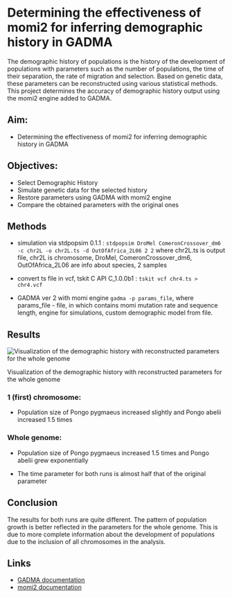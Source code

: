 # Determining the effectiveness of momi2 for inferring demographic history in GADMA

The demographic history of populations is the history of the development of populations with parameters such as the number of populations, the time of their separation, the rate of migration and selection. Based on genetic data, these parameters can be reconstructed using various statistical methods.
This project determines the accuracy of demographic history output using the momi2 engine added to GADMA.


## Aim:
- Determining the effectiveness of momi2 for inferring demographic history in GADMA

## Objectives:
- Select Demographic History
- Simulate genetic data for the selected history
- Restore parameters using GADMA with momi2 engine
- Compare the obtained parameters with the original ones

## Methods
- simulation via stdpopsim 0.1.1 : `stdpopsim DroMel ComeronCrossover_dm6 -c chr2L -o chr2L.ts -d OutOfAfrica_2L06 2 2` where chr2L.ts is output file, chr2L is chromosome,  DroMel, ComeronCrossover_dm6, OutOfAfrica_2L06 are info about species,  2 samples

- convert ts file in vcf, tskit C API C_1.0.0b1  : `tskit vcf chr4.ts > chr4.vcf` 

- GADMA ver 2 with momi engine `gadma -p params_file`, where params_file - file, in which contains momi mutation rate and sequence length, engine for simulations, custom demographic model from file.


## Results

![Visualization of the demographic history with reconstructed parameters for the whole genome](visualisation.jpg)

Visualization of the demographic history with reconstructed parameters for the whole genome

### 1 (first) chromosome:

- Population size of Pongo pygmaeus increased slightly and Pongo abelii increased 1.5 times

### Whole genome:

- Population size of Pongo pygmaeus increased 1.5 times and Pongo abelii grew exponentially

- The time parameter for both runs is almost half that of the original parameter

## Сonclusion

The results for both runs are quite different. The pattern of population growth is better reflected in the parameters for the whole genome. This is due to more complete information about the development of populations due to the inclusion of all chromosomes in the analysis.

## Links
- [GADMA documentation](https://gadma.readthedocs.io/en/latest/)
- [momi2 documentation](https://momi2.readthedocs.io/en/latest/)
